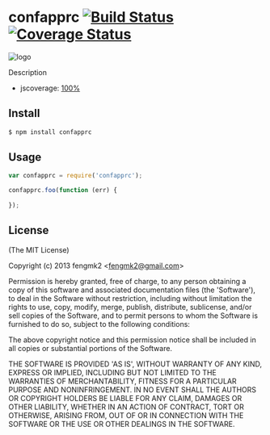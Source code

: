 confapprc [![Build Status](https://secure.travis-ci.org/fengmk2/confapprc.png)](http://travis-ci.org/fengmk2/confapprc) [![Coverage Status](https://coveralls.io/repos/fengmk2/confapprc/badge.png)](https://coveralls.io/r/fengmk2/confapprc)
=======

![logo](https://raw.github.com/fengmk2/confapprc/master/logo.png)

Description

* jscoverage: [100%](http://fengmk2.github.com/coverage/confapprc.html)

## Install

```bash
$ npm install confapprc
```

## Usage

```js
var confapprc = require('confapprc');

confapprc.foo(function (err) {
  
});
```

## License 

(The MIT License)

Copyright (c) 2013 fengmk2 &lt;fengmk2@gmail.com&gt;

Permission is hereby granted, free of charge, to any person obtaining
a copy of this software and associated documentation files (the
'Software'), to deal in the Software without restriction, including
without limitation the rights to use, copy, modify, merge, publish,
distribute, sublicense, and/or sell copies of the Software, and to
permit persons to whom the Software is furnished to do so, subject to
the following conditions:

The above copyright notice and this permission notice shall be
included in all copies or substantial portions of the Software.

THE SOFTWARE IS PROVIDED 'AS IS', WITHOUT WARRANTY OF ANY KIND,
EXPRESS OR IMPLIED, INCLUDING BUT NOT LIMITED TO THE WARRANTIES OF
MERCHANTABILITY, FITNESS FOR A PARTICULAR PURPOSE AND NONINFRINGEMENT.
IN NO EVENT SHALL THE AUTHORS OR COPYRIGHT HOLDERS BE LIABLE FOR ANY
CLAIM, DAMAGES OR OTHER LIABILITY, WHETHER IN AN ACTION OF CONTRACT,
TORT OR OTHERWISE, ARISING FROM, OUT OF OR IN CONNECTION WITH THE
SOFTWARE OR THE USE OR OTHER DEALINGS IN THE SOFTWARE.
